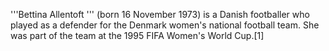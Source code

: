 '''Bettina Allentoft ''' (born 16 November 1973) is a Danish footballer who played as a defender for the Denmark women's national football team. She was part of the team at the 1995 FIFA Women's World Cup.[1]
